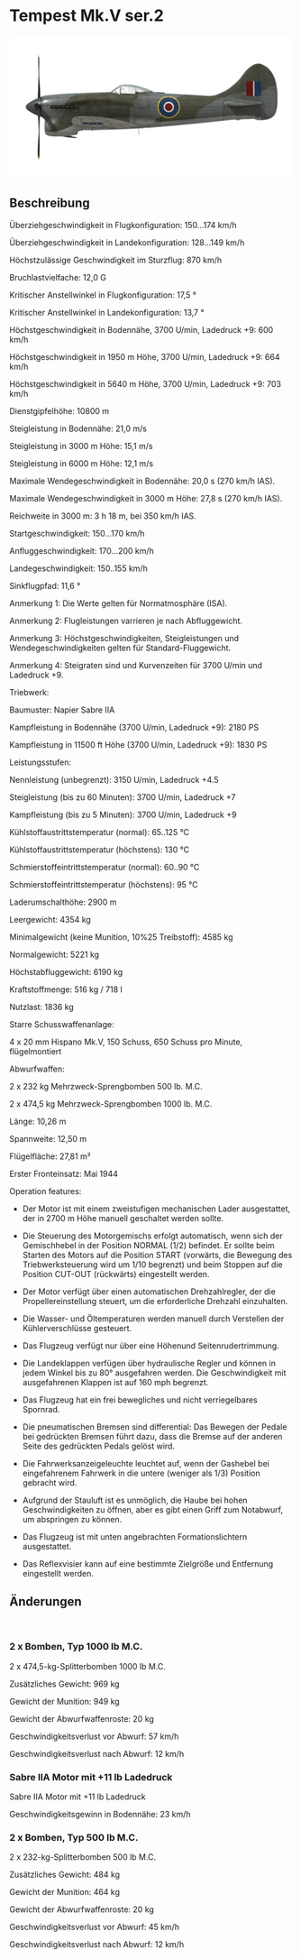 # Tempest Mk.V ser.2
  

  
![tempestmkvs2](../images/tempestmkvs2.png)
  

  
## Beschreibung
  

  
Überziehgeschwindigkeit in Flugkonfiguration: 150...174 km/h
  
Überziehgeschwindigkeit in Landekonfiguration: 128...149 km/h
  

  
Höchstzulässige Geschwindigkeit im Sturzflug: 870 km/h
  
Bruchlastvielfache: 12,0 G
  
Kritischer Anstellwinkel in Flugkonfiguration: 17,5 °
  
Kritischer Anstellwinkel in Landekonfiguration: 13,7 °
  

  
Höchstgeschwindigkeit in Bodennähe, 3700 U/min, Ladedruck +9: 600 km/h
  
Höchstgeschwindigkeit in 1950 m Höhe, 3700 U/min, Ladedruck +9: 664 km/h
  
Höchstgeschwindigkeit in 5640 m Höhe, 3700 U/min, Ladedruck +9: 703 km/h
  

  
Dienstgipfelhöhe: 10800 m
  
Steigleistung in Bodennähe: 21,0 m/s
  
Steigleistung in 3000 m Höhe: 15,1 m/s
  
Steigleistung in 6000 m Höhe: 12,1 m/s
  

  
Maximale Wendegeschwindigkeit in Bodennähe: 20,0 s (270 km/h IAS).
  
Maximale Wendegeschwindigkeit in 3000 m Höhe: 27,8 s (270 km/h IAS).
  

  
Reichweite in 3000 m: 3 h 18 m, bei 350 km/h IAS.
  

  
Startgeschwindigkeit: 150...170 km/h
  
Anfluggeschwindigkeit: 170...200 km/h
  
Landegeschwindigkeit: 150..155 km/h
  
Sinkflugpfad: 11,6 °
  

  
Anmerkung 1: Die Werte gelten für Normatmosphäre (ISA).
  
Anmerkung 2: Flugleistungen varrieren je nach Abfluggewicht.
  
Anmerkung 3: Höchstgeschwindigkeiten, Steigleistungen und Wendegeschwindigkeiten gelten für Standard-Fluggewicht.
  
Anmerkung 4: Steigraten sind und Kurvenzeiten für 3700 U/min und Ladedruck +9.
  

  
Triebwerk:
  
Baumuster: Napier Sabre IIA
  
Kampfleistung in Bodennähe (3700 U/min, Ladedruck +9): 2180 PS
  
Kampfleistung in 11500 ft Höhe (3700 U/min, Ladedruck +9): 1830 PS
  

  
Leistungsstufen:
  
Nennleistung (unbegrenzt): 3150 U/min, Ladedruck +4.5
  
Steigleistung (bis zu 60 Minuten): 3700 U/min, Ladedruck +7
  
Kampfleistung (bis zu 5 Minuten): 3700 U/min, Ladedruck +9
  

  
Kühlstoffaustrittstemperatur (normal): 65..125 °C
  
Kühlstoffaustrittstemperatur (höchstens): 130 °C
  
Schmierstoffeintrittstemperatur (normal): 60..90 °C
  
Schmierstoffeintrittstemperatur (höchstens): 95 °C
  

  
Laderumschalthöhe: 2900 m
  

  
Leergewicht: 4354 kg
  
Minimalgewicht (keine Munition, 10%25 Treibstoff): 4585 kg
  
Normalgewicht: 5221 kg
  
Höchstabfluggewicht: 6190 kg
  
Kraftstoffmenge: 516 kg / 718 l
  
Nutzlast: 1836 kg
  

  
Starre Schusswaffenanlage:
  
4 x 20 mm Hispano Mk.V, 150 Schuss, 650 Schuss pro Minute, flügelmontiert
  

  
Abwurfwaffen:
  
2 x 232 kg Mehrzweck-Sprengbomben 500 lb. M.C.
  
2 x 474,5 kg Mehrzweck-Sprengbomben 1000 lb. M.C.
  

  
Länge: 10,26 m
  
Spannweite: 12,50 m
  
Flügelfläche: 27,81 m²
  

  
Erster Fronteinsatz: Mai 1944
  

  
Operation features:
  
- Der Motor ist mit einem zweistufigen mechanischen Lader ausgestattet, der in 2700 m Höhe manuell geschaltet werden sollte.
  
- Die Steuerung des Motorgemischs erfolgt automatisch, wenn sich der Gemischhebel in der Position NORMAL (1/2) befindet. Er sollte beim Starten des Motors auf die Position START (vorwärts, die Bewegung des Triebwerksteuerung wird um 1/10 begrenzt) und beim Stoppen auf die Position CUT-OUT (rückwärts) eingestellt werden.
  
- Der Motor verfügt über einen automatischen Drehzahlregler, der die Propellereinstellung steuert, um die erforderliche Drehzahl einzuhalten.
  
- Die Wasser- und Öltemperaturen werden manuell durch Verstellen der Kühlerverschlüsse gesteuert.
  
- Das Flugzeug verfügt nur über eine Höhenund Seitenrudertrimmung.
  
- Die Landeklappen verfügen über hydraulische Regler und können in jedem Winkel bis zu 80° ausgefahren werden. Die Geschwindigkeit mit ausgefahrenen Klappen ist auf 160 mph begrenzt.
  
- Das Flugzeug hat ein frei bewegliches und nicht verriegelbares Spornrad.
  
- Die pneumatischen Bremsen sind differential: Das Bewegen der Pedale bei gedrückten Bremsen führt dazu, dass die Bremse auf der anderen Seite des gedrückten Pedals gelöst wird.
  
- Die Fahrwerksanzeigeleuchte leuchtet auf, wenn der Gashebel bei eingefahrenem Fahrwerk in die untere (weniger als 1/3) Position gebracht wird.
  
- Aufgrund der Stauluft ist es unmöglich, die Haube bei hohen Geschwindigkeiten zu öffnen, aber es gibt einen Griff zum Notabwurf, um abspringen zu können.
  
- Das Flugzeug ist mit unten angebrachten Formationslichtern ausgestattet.
  
- Das Reflexvisier kann auf eine bestimmte Zielgröße und Entfernung eingestellt werden.
  

  
## Änderungen
  
﻿
  
  
### 2 x Bomben, Typ 1000 lb M.C.
  

  
2 x 474,5-kg-Splitterbomben 1000 lb M.C.
  
Zusätzliches Gewicht: 969 kg
  
Gewicht der Munition: 949 kg
  
Gewicht der Abwurfwaffenroste: 20 kg
  
Geschwindigkeitsverlust vor Abwurf: 57 km/h
  
Geschwindigkeitsverlust nach Abwurf: 12 km/h﻿
  
  
### Sabre IIA Motor mit +11 lb Ladedruck
  

  
Sabre IIA Motor mit +11 lb Ladedruck
  
Geschwindigkeitsgewinn in Bodennähe: 23 km/h﻿
  
  
### 2 x Bomben, Typ 500 lb M.C.
  

  
2 x 232-kg-Splitterbomben 500 lb M.C.
  
Zusätzliches Gewicht: 484 kg
  
Gewicht der Munition: 464 kg
  
Gewicht der Abwurfwaffenroste: 20 kg
  
Geschwindigkeitsverlust vor Abwurf: 45 km/h
  
Geschwindigkeitsverlust nach Abwurf: 12 km/h  